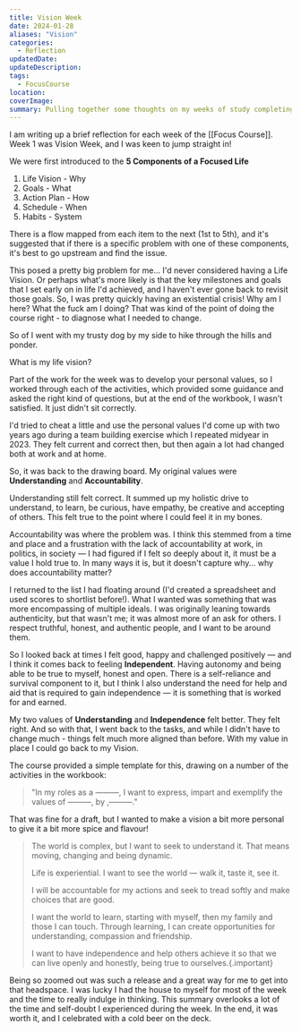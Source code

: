 ```yaml
---
title: Vision Week
date: 2024-01-28
aliases: "Vision"
categories:
  - Reflection
updatedDate: 
updateDescription: 
tags:
  - FocusCourse
location: 
coverImage: 
summary: Pulling together some thoughts on my weeks of study completing the Focus Course.
---
```

I am writing up a brief reflection for each week of the [[Focus Course]]. Week 1 was Vision Week, and I was keen to jump straight in!

We were first introduced to the **5 Components of a Focused Life**

1. Life Vision - Why
2. Goals - What
3. Action Plan - How
4. Schedule - When
5. Habits - System

There is a flow mapped from each item to the next (1st to 5th), and it's suggested that if there is a specific problem with one of these components, it's best to go upstream and find the issue. 

This posed a pretty big problem for me... I'd never considered having a Life Vision. Or perhaps what's more likely is that the key milestones and goals that I set early on in life I'd achieved, and I haven't ever gone back to revisit those goals. So, I was pretty quickly having an existential crisis! Why am I here? What the fuck am I doing? That was kind of the point of doing the course right - to diagnose what I needed to change. 

So of I went with my trusty dog by my side to hike through the hills and ponder. 

What is my life vision?

Part of the work for the week was to develop your personal values, so I worked through each of the activities, which provided some guidance and asked the right kind of questions, but at the end of the workbook, I wasn't satisfied. It just didn't sit correctly. 

I'd tried to cheat a little and use the personal values I'd come up with two years ago during a team building exercise which I repeated midyear in 2023. They felt current and correct then, but then again a lot had changed both at work and at home. 

So, it was back to the drawing board. My original values were **Understanding** and **Accountability**. 

Understanding still felt correct. It summed up my holistic drive to understand, to learn, be curious, have empathy, be creative and accepting of others. This felt true to the point where I could feel it in my bones. 

Accountability was where the problem was. I think this stemmed from a time and place and a frustration with the lack of accountability at work, in politics, in society — I had figured if I felt so deeply about it, it must be a value I hold true to. In many ways it is, but it doesn't capture why... why does accountability matter?

I returned to the list I had floating around (I'd created a spreadsheet and used scores to shortlist before!). What I wanted was something that was more encompassing of multiple ideals. I was originally leaning towards authenticity, but that wasn't me; it was almost more of an ask for others. I respect truthful, honest, and authentic people, and I want to be around them. 

So I looked back at times I felt good, happy and challenged positively — and I think it comes back to feeling **Independent**. Having autonomy and being able to be true to myself, honest and open. There is a self-reliance and survival component to it, but I think I also understand the need for help and aid that is required to gain independence — it is something that is worked for and earned.  

My two values of **Understanding** and **Independence** felt better. They felt right. And so with that, I went back to the tasks, and while I didn't have to change much - things felt much more aligned than before. With my value in place I could go back to my Vision. 

The course provided a simple template for this, drawing on a number of the activities in the workbook: 

> "In my roles as a ———, I want to express, impart and exemplify the values of ———, by ‚———."

That was fine for a draft, but I wanted to make a vision a bit more personal to give it a bit more spice and flavour!

> The world is complex, but I want to seek to understand it. That means moving, changing and being dynamic.
>
> Life is experiential. I want to see the world — walk it, taste it, see it. 
>
> I will be accountable for my actions and seek to tread softly and make choices that are good. 
>
> I want the world to learn, starting with myself, then my family and those I can touch. Through learning, I can create opportunities for understanding, compassion and friendship. 
>
> I want to have independence and help others achieve it so that we can live openly and honestly, being true to ourselves.{.important}

Being so zoomed out was such a release and a great way for me to get into that headspace. I was lucky I had the house to myself for most of the week and the time to really indulge in thinking. This summary overlooks a lot of the time and self-doubt I experienced during the week. In the end, it was worth it, and I celebrated with a cold beer on the deck. 